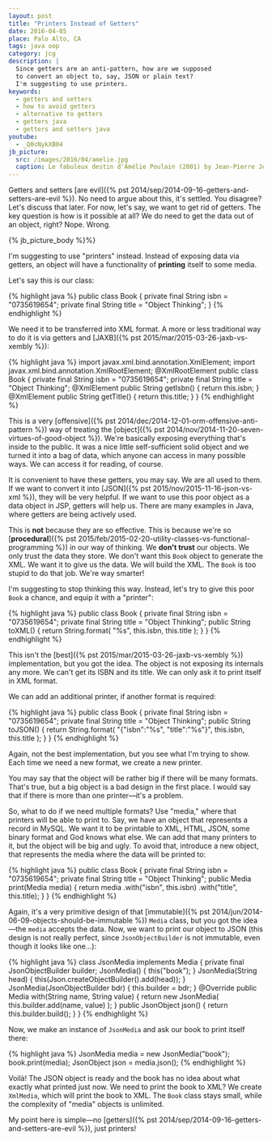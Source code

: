 ```yaml
---
layout: post
title: "Printers Instead of Getters"
date: 2016-04-05
place: Palo Alto, CA
tags: java oop
category: jcg
description: |
  Since getters are an anti-pattern, how are we supposed
  to convert an object to, say, JSON or plain text?
  I'm suggesting to use printers.
keywords:
  - getters and setters
  - how to avoid getters
  - alternative to getters
  - getters java
  - getters and setters java
youtube:
  - _Q0cNykXB04
jb_picture:
  src: /images/2016/04/amelie.jpg
  caption: Le fabuleux destin d'Amélie Poulain (2001) by Jean-Pierre Jeunet
---
```


Getters and setters [are evil]({% pst 2014/sep/2014-09-16-getters-and-setters-are-evil %}).
No need to argue about this, it's settled. You disagree?
Let's discuss that later. For now, let's say, we want to get rid of getters.
The key question is how is it possible at all? We do need to get
the data out of an object, right? Nope. Wrong.

<!--more-->

{% jb_picture_body %}%}

I'm suggesting to use "printers" instead. Instead of exposing
data via getters, an object will have a functionality of **printing**
itself to some media.

Let's say this is our class:

{% highlight java %}
public class Book {
  private final String isbn =
    "0735619654";
  private final String title =
    "Object Thinking";
}
{% endhighlight %}

We need it to be transferred into XML format. A more
or less traditional way to do it is via getters and
[JAXB]({% pst 2015/mar/2015-03-26-jaxb-vs-xembly %}):

{% highlight java %}
import javax.xml.bind.annotation.XmlElement;
import javax.xml.bind.annotation.XmlRootElement;
@XmlRootElement
public class Book {
  private final String isbn =
    "0735619654";
  private final String title =
    "Object Thinking";
  @XmlElement
  public String getIsbn() {
    return this.isbn;
  }
  @XmlElement
  public String getTitle() {
    return this.title;
  }
}
{% endhighlight %}

This is a very [offensive]({% pst 2014/dec/2014-12-01-orm-offensive-anti-pattern %})
way of treating the
[object]({% pst 2014/nov/2014-11-20-seven-virtues-of-good-object %}). We're basically
exposing everything that's inside to the public. It was a nice
little self-sufficient solid object and we turned it into a bag of data,
which anyone can access in many possible ways. We can access it for reading, of course.

It is convenient to have these getters, you may say. We are all used to them.
If we want to convert it into
[JSON]({% pst 2015/nov/2015-11-16-json-vs-xml %}),
they will be very helpful. If we want
to use this poor object as a data object in JSP, getters will help us. There
are many examples in Java, where getters are being actively used.

This is **not** because they are so effective. This is because we're so
[**procedural**]({% pst 2015/feb/2015-02-20-utility-classes-vs-functional-programming %})
in our way of thinking. We **don't trust** our objects. We only trust
the data they store. We don't want this `Book` object to generate the XML. We
want it to give us the data. We will build the XML. The `Book` is too stupid
to do that job. We're way smarter!

I'm suggesting to stop thinking this way. Instead, let's try to give
this poor `Book` a chance, and equip it with a "printer":

{% highlight java %}
public class Book {
  private final String isbn =
    "0735619654";
  private final String title =
    "Object Thinking";
  public String toXML() {
    return String.format(
      "<book><isbn>%s</isbn><title>%s</title></book>",
      this.isbn, this.title
    );
  }
}
{% endhighlight %}

This isn't the [best]({% pst 2015/mar/2015-03-26-jaxb-vs-xembly %})
implementation, but you got the idea. The object is not
exposing its internals any more. We can't get its ISBN and its title. We
can only ask it to print itself in XML format.

We can add an additional printer, if another format is required:

{% highlight java %}
public class Book {
  private final String isbn =
    "0735619654";
  private final String title =
    "Object Thinking";
  public String toJSON() {
    return String.format(
      "{\"isbn\":\"%s\", \"title\":\"%s\"}",
      this.isbn, this.title
    );
  }
}
{% endhighlight %}

Again, not the best implementation, but you see what I'm trying to show.
Each time we need a new format, we create a new printer.

You may say that the object will be rather big if there will be many formats.
That's true, but a big object is a bad design in the first place. I would
say that if there is more than one printer&mdash;it's a problem.

So, what to do if we need multiple formats? Use "media," where that printers
will be able to print to. Say, we have an object that represents a
record in MySQL. We want it to be printable to XML, HTML, JSON, some binary
format and God knows what else. We can add that many printers to it, but
the object will be big and ugly. To avoid that, introduce a new object,
that represents the media where the data will be printed to:

{% highlight java %}
public class Book {
  private final String isbn =
    "0735619654";
  private final String title =
    "Object Thinking";
  public Media print(Media media) {
    return media
      .with("isbn", this.isbn)
      .with("title", this.title);
  }
}
{% endhighlight %}

Again, it's a very primitive design of that
[immutable]({% pst 2014/jun/2014-06-09-objects-should-be-immutable %})
`Media` class, but you got
the idea&mdash;the `media` accepts the data.
Now, we want to print our object to JSON
(this design is not really perfect, since `JsonObjectBuilder` is not immutable,
even though it looks like one...):

{% highlight java %}
class JsonMedia implements Media {
  private final JsonObjectBuilder builder;
  JsonMedia() {
    this("book");
  }
  JsonMedia(String head) {
    this(Json.createObjectBuilder().add(head));
  }
  JsonMedia(JsonObjectBuilder bdr) {
    this.builder = bdr;
  }
  @Override
  public Media with(String name, String value) {
    return new JsonMedia(
      this.builder.add(name, value)
    );
  }
  public JsonObject json() {
    return this.builder.build();
  }
}
{% endhighlight %}

Now, we make an instance of `JsonMedia` and ask our book to print
itself there:

{% highlight java %}
JsonMedia media = new JsonMedia("book");
book.print(media);
JsonObject json = media.json();
{% endhighlight %}

Voilà! The JSON object is ready and the book has no idea about what
exactly what printed just now. We need to print the book to XML? We
create `XmlMedia`, which will print the book to XML. The `Book` class
stays small, while the complexity of "media" objects is unlimited.

My point here is simple&mdash;no
[getters]({% pst 2014/sep/2014-09-16-getters-and-setters-are-evil %}),
just printers!

